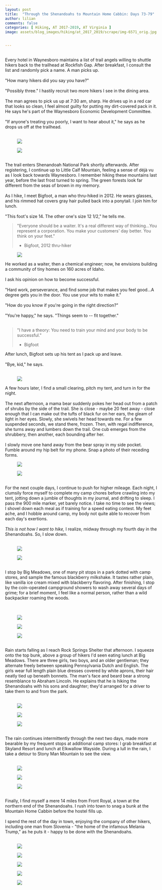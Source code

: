 ```yaml
---
layout: post  
title:  "Through the Shenandoahs to Mountain Home Cabbin: Days 73-79"  
author: lilian  
comments: false  
categories: [ Hiking, AT 2017-2019, AT Virginia ]    
image: assets/blog_images/hiking/at_2017_2019/scrape/img-6571_orig.jpg 
                  

---
```


<br>Every hotel in Waynesboro maintains a list of trail angels willing to shuttle hikers back to the trailhead at Rockfish Gap. After breakfast, I consult the list and randomly pick a name. A man picks up.<br><br>"How many hikers did you say you have?"<br><br>"Possibly three." I hastily recruit two more hikers I see in the dining area.<br><br>The man agrees to pick us up at 7:30 am, sharp. He drives up in a red car that looks so clean, I feel almost guilty for putting my dirt-covered pack in it. He says he's part of the Waynesboro Economic Development Committee.<br><br>"If anyone's treating you poorly, I want to hear about it," he says as he drops us off at the trailhead.<br><br>

<figure><img src="{{site.baseurl}}/assets/blog_images/hiking/at_2017_2019/scrape/img-6527-1_orig.jpg" ></figure>

<figure><img src="{{site.baseurl}}/assets/blog_images/hiking/at_2017_2019/scrape/img-6528_orig.jpg" ></figure>

<a></a><br>The trail enters Shenandoah National Park shortly afterwards. After registering, I continue up to Little Calf Mountain, feeling a sense of déjà vu as I look back towards Waynesboro. I remember hiking these mountains last year, before the last frost turned to spring. The green forests look far different from the seas of brown in my memory.<br><br>As I hike, I meet Bigfoot, a man who thru-hiked in 2012. He wears glasses, and his rimmed hat covers gray hair pulled back into a ponytail. I join him for lunch.<br><br>"This foot's size 14. The other one's size 12 1/2," he tells me.<br>

<blockquote>"Everyone should be a waiter. It's a real different way of thinking...You represent a corporation. You make your customers' day better. You think on your feet."

- Bigfoot, 2012 thru-hiker</blockquote>

<figure><img src="{{site.baseurl}}/assets/blog_images/hiking/at_2017_2019/scrape/img-6533_orig.jpg" ></figure>

He worked as a waiter, then a chemical engineer; now, he envisions building a community of tiny homes on 160 acres of Idaho.<br><br>I ask his opinion on how to become successful.<br><br>"Hard work, perseverance, and find some job that makes you feel good...A degree gets you in the door. You use your wits to make it."<br><br>"How do you know if you're going in the right direction?"<br><br>"You're happy," he says. "Things seem to -- fit together."<br><br>

<blockquote>"I have a theory: You need to train your mind and your body to be successful."

- Bigfoot</blockquote>

After lunch, Bigfoot sets up his tent as I pack up and leave.<br><br>"Bye, kid," he says.<br><br>

<figure><img src="{{site.baseurl}}/assets/blog_images/hiking/at_2017_2019/scrape/img-6534_orig.jpg" ></figure>

A few hours later, I find a small clearing, pitch my tent, and turn in for the night.<br><br>The next afternoon, a mama bear suddenly pokes her head out from a patch of shrubs by the side of the trail. She is close - maybe 20 feet away - close enough that I can make out the tufts of black fur on her ears, the gleam of light in her eyes. Slowly, she swivels her head towards me. For a few suspended seconds, we stand there, frozen. Then, with regal indifference, she turns away and lumbers down the trail. One cub emerges from the shrubbery, then another, each bounding after her.<br><br>I slowly move one hand away from the bear spray in my side pocket. Fumble around my hip belt for my phone. Snap a photo of their receding forms.

<figure><img src="{{site.baseurl}}/assets/blog_images/hiking/at_2017_2019/scrape/img-6538_orig.jpg" ></figure>

<figure><img src="{{site.baseurl}}/assets/blog_images/hiking/at_2017_2019/scrape/img-6553_orig.jpg" ></figure>

<br>For the next couple days, I continue to push for higher mileage. Each night, I clumsily force myself to complete my camp chores before crawling into my tent, jotting down a jumble of thoughts in my journal, and drifting to sleep. I pass the 900 mile marker, yet barely notice. I take no time to see the views; I shovel down each meal as if training for a speed eating contest. My feet ache, and I hobble around camp, my body not quite able to recover from each day's exertions.<br><br><em>This is not how I want to hike,</em> I realize, midway through my fourth day in the Shenandoahs. So, I slow down.<br><br>

<figure><img src="{{site.baseurl}}/assets/blog_images/hiking/at_2017_2019/scrape/img-6557_orig.jpg" ></figure>

<figure><img src="{{site.baseurl}}/assets/blog_images/hiking/at_2017_2019/scrape/img-6558_orig.jpg" ></figure>

<br>I stop by Big Meadows, one of many pit stops in a park dotted with camp stores, and sample the famous blackberry milkshake. It tastes rather plain, like vanilla ice cream mixed with blackberry flavoring. After finishing, I stop by the coin-operated campground showers to wash away several days of grime; for a brief moment, I feel like a normal person, rather than a wild backpacker roaming the woods.<br><br><br>

<figure><img src="{{site.baseurl}}/assets/blog_images/hiking/at_2017_2019/scrape/img-6565_orig.jpg" ></figure>

<figure><img src="{{site.baseurl}}/assets/blog_images/hiking/at_2017_2019/scrape/img-6569_orig.jpg" ></figure>

<figure><img src="{{site.baseurl}}/assets/blog_images/hiking/at_2017_2019/scrape/img-6566_orig.jpg" ></figure>

<br>Rain starts falling as I reach Rock Springs Shelter that afternoon. I squeeze onto the top bunk, above a group of hikers I'd seen eating lunch at Big Meadows. There are three girls, two boys, and an older gentleman; they alternate freely between speaking Pennsylvania Dutch and English. The girls wear full length plain blue dresses covered by white aprons, their hair neatly tied up beneath bonnets. The man's face and beard bear a strong resemblance to Abraham Lincoln. He explains that he is hiking the Shenandoahs with his sons and daughter; they'd arranged for a driver to take them to and from the park.<br><br>

<figure><img src="{{site.baseurl}}/assets/blog_images/hiking/at_2017_2019/scrape/img-6571_orig.jpg" ></figure>

<figure><img src="{{site.baseurl}}/assets/blog_images/hiking/at_2017_2019/scrape/img-6575_orig.jpg" ></figure>

<figure><img src="{{site.baseurl}}/assets/blog_images/hiking/at_2017_2019/scrape/img-6581_orig.jpg" ></figure>

<br>The rain continues intermittently through the next two days, made more bearable by my frequent stops at additional camp stores: I grab breakfast at Skyland Resort and lunch at Elkwallow Wayside. During a lull in the rain, I take a detour to Stony Man Mountain to see the view.<br><br>

<figure><img src="{{site.baseurl}}/assets/blog_images/hiking/at_2017_2019/scrape/img-6589_orig.jpg" ></figure>

<figure><img src="{{site.baseurl}}/assets/blog_images/hiking/at_2017_2019/scrape/img-6590_orig.jpg" ></figure>

<figure><img src="{{site.baseurl}}/assets/blog_images/hiking/at_2017_2019/scrape/img-6594_orig.jpg" ></figure>

<br>Finally, I find myself a mere 14 miles from Front Royal, a town at the northern end of the Shenandoahs. I rush into town to snag a bunk at the Mountain Home Cabbin before the hostel fills up.<br><br>I spend the rest of the day in town, enjoying the company of other hikers, including one man from Slovenia - "the home of the infamous Melania Trump," as he puts it - happy to be done with the Shenandoahs.<br><br>

<figure><img src="{{site.baseurl}}/assets/blog_images/hiking/at_2017_2019/scrape/img-6596_orig.jpg" ></figure>

<figure><img src="{{site.baseurl}}/assets/blog_images/hiking/at_2017_2019/scrape/img-6600_orig.jpg" ></figure>

<figure><img src="{{site.baseurl}}/assets/blog_images/hiking/at_2017_2019/scrape/img-6610_orig.jpg" ></figure>

<figure><img src="{{site.baseurl}}/assets/blog_images/hiking/at_2017_2019/scrape/img-6603_orig.jpg" ></figure>

<figure><img src="{{site.baseurl}}/assets/blog_images/hiking/at_2017_2019/scrape/img-9518_3_orig.jpg" ></figure>